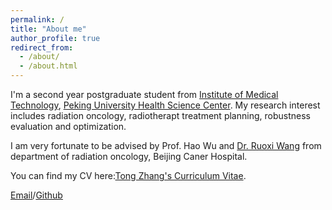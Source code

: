 ```yaml
---
permalink: /
title: "About me"
author_profile: true
redirect_from: 
  - /about/
  - /about.html
---
```

I'm a second year postgraduate student from [Institute of Medical Technology](https://imt.bjmu.edu.cn/), [Peking University Health Science Center](https://www.bjmu.edu.cn/). My research interest includes radiation oncology, radiotherapt treatment planning, robustness evaluation and optimization.

I am very fortunate to be advised by Prof. Hao Wu and [Dr. Ruoxi Wang](mailto:rwang@bjmu.edu.cn) from department of radiation oncology, Beijing Caner Hospital.

You can find my CV here:[Tong Zhang's Curriculum Vitae](../assets/Curriculum_Vitae.pdf).

[Email](mailto:2311210774@stu.pku.edu.cn)/[Github](https://github.com/ZTnb)







